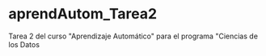 # aprendAutom_Tarea2
Tarea 2 del curso "Aprendizaje Automático" para el programa "Ciencias de los Datos
